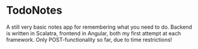 # TodoNotes

A still very basic notes app for remembering what you need to do. Backend is written in Scalatra, frontend in Angular, both my first attempt at each framework.
Only POST-functionality so far, due to time restrictions!
